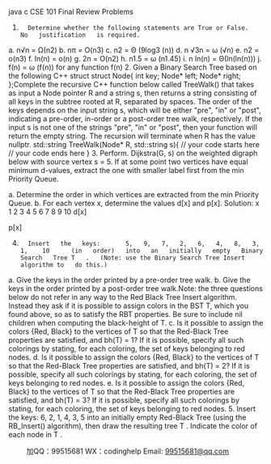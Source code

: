 java c
CSE 101 
Final Review Problems 
1.       Determine whether the following statements are True or False.    No   justification   is required.
a.         n√n   =   Ω(n2)
b.         nπ =   O(n3)
c.       n2 = Θ (9log3 (n))
d.       n √3n   =   ω   (√n)
e.         n2      =   o(n3)
f.         ln(n)   =   o(n)
g.         2n      =   O(n2)
h.       n1.5      = ω (n1.45)
i.         n ln(n)   =   Θ(ln(ln(n)))
j.         f(n)   =   ω   (f(n)) for   any   function   f(n)
2.       Given a Binary   Search Tree based on the   following   C++   struct
struct Node{
int   key;
Node*   left;
Node*   right;
};Complete the recursive   C++   function below   called   TreeWalk()   that   takes   as   input   a Node   pointer   R   and a string   s, then returns a string consisting of   all keys in the subtree rooted at R,   separated by   spaces.   The   order   of the   keys   depends   on   the   input   string    s,   which   will   be   either    "pre",   "in"   or   "post",   indicating   a pre-order,   in-order   or   a post-order tree walk, respectively.      If   the   input   s   is   not   one   of   the   strings   "pre",   "in"   or   "post",   then   your   function   will   return   the   empty   string.       The   recursion   will   terminate when R   has the value nullptr.
std::string TreeWalk(Node* R, std::string s){ 
// your code starts here 
// your code ends here 
}
3.       Perform. Dijkstra(G,   s)   on the weighted digraph below with source   vertex   s    =    5.    If   at some point   two   vertices   have   equal   minimum   d-values,   extract   the   one   with   smaller   label   first   from   the   min   Priority   Queue.

a.       Determine the order in which vertices are   extracted   from the   min Priority   Queue.
b.       For   each   vertex   x, determine   the   values   d[x]   and   p[x].
Solution: 
x 
1 
2 
3 
4 
5 
6 
7 
8 
9 
10 
d[x] 










p[x] 









4.       Insert   the   keys:       5,   9,   7,   2,   6,   4,   8,   3,    1,    10      (in   order)   into   an   initially   empty   Binary   Search   Tree T   .   (Note: use the Binary Search Tree Insert   algorithm to   do this.)
a.       Give the keys in the order printed by   a pre-order tree walk.
b.       Give the keys in the order printed by a post-order tree walk.Note: the three questions below do not refer in any way to the Red Black Tree Insert algorithm.   Instead   they ask if   it is possible to assign colors in   the   BST T,   which you   found   above,   so   as   to   satisfy   the RBT   properties.    Be   sure   to   include   nil   children   when   computing   the   black-height   of T.
c.       Is    it   possible   to   assign   the   colors   {Red,   Black}   to   the   vertices   of T   so   that   the   Red-Black   Tree   properties   are   satisfied,   and bh(T)   =   1?      If it   is possible,   specify   all   such   colorings by   stating,   for   each   coloring, the   set   of   keys   belonging   to   red   nodes.
d.       Is   it   possible   to   assign   the   colors   {Red,   Black}    to   the   vertices   of T   so   that   the   Red-Black   Tree   properties   are   satisfied,   and bh(T)   =   2?      If it   is possible,   specify   all   such   colorings by   stating,   for   each   coloring, the   set   of   keys   belonging   to   red   nodes.
e.       Is    it   possible   to   assign   the   colors   {Red,   Black}   to   the   vertices   of T   so   that   the   Red-Black   Tree   properties   are   satisfied,   and bh(T)   =   3?      If it   is possible,   specify   all   such   colorings by   stating,   for   each   coloring, the   set   of   keys   belonging   to   red   nodes.
5.       Insert the keys: 6, 2,   1, 4, 3, 5 into an initially empty Red-Black Tree (using the RB_Insert() algorithm),   then draw the resulting tree T   .    Indicate the color   of   each   node   in T   .





         
加QQ：99515681  WX：codinghelp  Email: 99515681@qq.com
